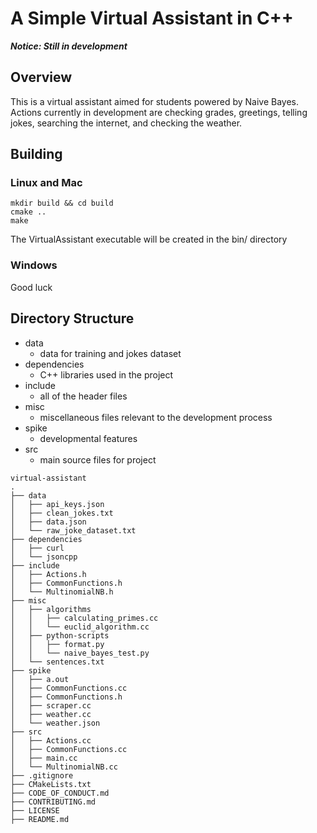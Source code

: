 # A Simple Virtual Assistant in C++

***Notice: Still in development***

## Overview
This is a virtual assistant aimed for students powered by Naive Bayes.
Actions currently in development are checking grades, greetings, telling jokes,
searching the internet, and checking the weather.

## Building

### Linux and Mac
```
mkdir build && cd build
cmake ..
make
```
The VirtualAssistant executable will be created in the bin/ directory

### Windows
Good luck

## Directory Structure
* data
  * data for training and jokes dataset
* dependencies
  * C++ libraries used in the project
* include
  * all of the header files
* misc
  * miscellaneous files relevant to the development process
* spike
  * developmental features
* src
  * main source files for project

```
virtual-assistant
.
├── data
│   ├── api_keys.json
│   ├── clean_jokes.txt
│   ├── data.json
│   └── raw_joke_dataset.txt
├── dependencies
│   ├── curl
│   └── jsoncpp
├── include
│   ├── Actions.h
│   ├── CommonFunctions.h
│   └── MultinomialNB.h
├── misc
│   ├── algorithms
│   │   ├── calculating_primes.cc
│   │   └── euclid_algorithm.cc
│   ├── python-scripts
│   │   ├── format.py
│   │   └── naive_bayes_test.py
│   └── sentences.txt
├── spike
│   ├── a.out
│   ├── CommonFunctions.cc
│   ├── CommonFunctions.h
│   ├── scraper.cc
│   ├── weather.cc
│   └── weather.json
├── src
│   ├── Actions.cc
│   ├── CommonFunctions.cc
│   ├── main.cc
│   └── MultinomialNB.cc
├── .gitignore
├── CMakeLists.txt
├── CODE_OF_CONDUCT.md
├── CONTRIBUTING.md
├── LICENSE
├── README.md


```
